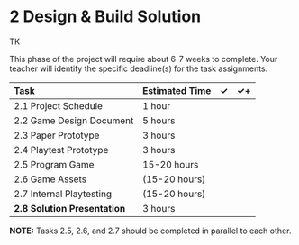 # 2 Design & Build Solution

TK

This phase of the project will require about 6-7 weeks to complete. Your teacher will identify the specific deadline\(s\) for the task assignments.

| Task | Estimated Time | ✓ | ✓+ |
| :--- | :--- | :--- | :--- |
| 2.1 Project Schedule | 1 hour |  |  |
| 2.2 Game Design Document | 5 hours |  |  |
| 2.3 Paper Prototype | 3 hours |  |  |
| 2.4 Playtest Prototype | 3 hours |  |  |
| 2.5 Program Game | 15-20 hours |  |  |
| 2.6 Game Assets | \(15-20 hours\) |  |  |
| 2.7 Internal Playtesting | \(15-20 hours\) |  |  |
| **2.8 Solution Presentation** | 3 hours |  |  |

**NOTE:** Tasks 2.5, 2.6, and 2.7 should be completed in parallel to each other.

